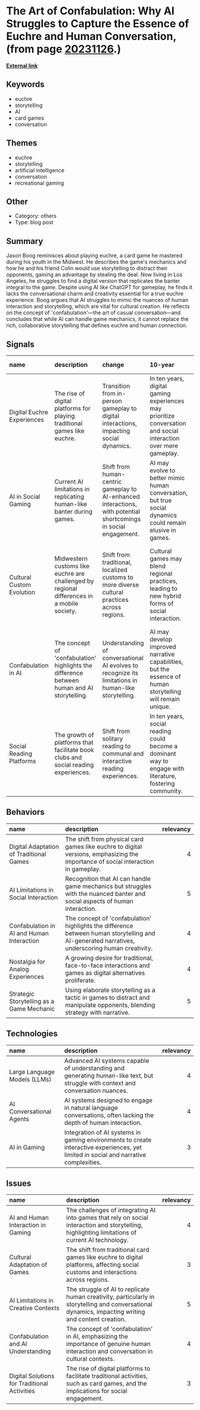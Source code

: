 # __The Art of Confabulation: Why AI Struggles to Capture the Essence of Euchre and Human Conversation__, (from page [20231126](https://kghosh.substack.com/p/20231126).)

__[External link](https://whyisthisinteresting.substack.com/p/the-euchre-edition?utm_campaign=email-post&r=1fskip&token=eyJ1c2VyX2lkIjo4Njk5MzM3NywicG9zdF9pZCI6MTM3MDA0MjMyLCJpYXQiOjE2OTQ2MDk1OTMsImV4cCI6MTY5NzIwMTU5MywiaXNzIjoicHViLTcwMDAiLCJzdWIiOiJwb3N0LXJlYWN0aW9uIn0.dYUa89JK_kRA0_AtaxKjZjo2TRmExqBeTV3Y7WGqRqw&utm_source=substack&utm_medium=email)__



## Keywords

* euchre
* storytelling
* AI
* card games
* conversation

## Themes

* euchre
* storytelling
* artificial intelligence
* conversation
* recreational gaming

## Other

* Category: others
* Type: blog post

## Summary

Jason Boog reminisces about playing euchre, a card game he mastered during his youth in the Midwest. He describes the game's mechanics and how he and his friend Colin would use storytelling to distract their opponents, gaining an advantage by stealing the deal. Now living in Los Angeles, he struggles to find a digital version that replicates the banter integral to the game. Despite using AI like ChatGPT for gameplay, he finds it lacks the conversational charm and creativity essential for a true euchre experience. Boog argues that AI struggles to mimic the nuances of human interaction and storytelling, which are vital for cultural creation. He reflects on the concept of 'confabulation'—the art of casual conversation—and concludes that while AI can handle game mechanics, it cannot replace the rich, collaborative storytelling that defines euchre and human connection.

## Signals

| name                       | description                                                                                 | change                                                                                                           | 10-year                                                                                                         | driving-force                                                                                                 |   relevancy |
|:---------------------------|:--------------------------------------------------------------------------------------------|:-----------------------------------------------------------------------------------------------------------------|:----------------------------------------------------------------------------------------------------------------|:--------------------------------------------------------------------------------------------------------------|------------:|
| Digital Euchre Experiences | The rise of digital platforms for playing traditional games like euchre.                    | Transition from in-person gameplay to digital interactions, impacting social dynamics.                           | In ten years, digital gaming experiences may prioritize conversation and social interaction over mere gameplay. | The increasing integration of technology in social activities and the quest for engaging virtual experiences. |           4 |
| AI in Social Gaming        | Current AI limitations in replicating human-like banter during games.                       | Shift from human-centric gameplay to AI-enhanced interactions, with potential shortcomings in social engagement. | AI may evolve to better mimic human conversation, but true social dynamics could remain elusive in games.       | The rapid advancement of AI technologies and their application in social and entertainment contexts.          |           5 |
| Cultural Custom Evolution  | Midwestern customs like euchre are challenged by regional differences in a mobile society.  | Shift from traditional, localized customs to more diverse cultural practices across regions.                     | Cultural games may blend regional practices, leading to new hybrid forms of social interaction.                 | The increasing mobility of populations and the blending of cultural customs through digital connectivity.     |           4 |
| Confabulation in AI        | The concept of 'confabulation' highlights the difference between human and AI storytelling. | Understanding of conversational AI evolves to recognize its limitations in human-like storytelling.              | AI may develop improved narrative capabilities, but the essence of human storytelling will remain unique.       | The quest for creating more relatable and engaging AI interactions in various fields.                         |           3 |
| Social Reading Platforms   | The growth of platforms that facilitate book clubs and social reading experiences.          | Shift from solitary reading to communal and interactive reading experiences.                                     | In ten years, social reading could become a dominant way to engage with literature, fostering community.        | The desire for social connection in reading, enhanced by technology and online platforms.                     |           4 |

## Behaviors

| name                                      | description                                                                                                                                     |   relevancy |
|:------------------------------------------|:------------------------------------------------------------------------------------------------------------------------------------------------|------------:|
| Digital Adaptation of Traditional Games   | The shift from physical card games like euchre to digital versions, emphasizing the importance of social interaction in gameplay.               |           4 |
| AI Limitations in Social Interaction      | Recognition that AI can handle game mechanics but struggles with the nuanced banter and social aspects of human interaction.                    |           5 |
| Confabulation in AI and Human Interaction | The concept of 'confabulation' highlights the difference between human storytelling and AI-generated narratives, underscoring human creativity. |           4 |
| Nostalgia for Analog Experiences          | A growing desire for traditional, face-to-face interactions and games as digital alternatives proliferate.                                      |           4 |
| Strategic Storytelling as a Game Mechanic | Using elaborate storytelling as a tactic in games to distract and manipulate opponents, blending strategy with narrative.                       |           5 |

## Technologies

| name                         | description                                                                                                                           |   relevancy |
|:-----------------------------|:--------------------------------------------------------------------------------------------------------------------------------------|------------:|
| Large Language Models (LLMs) | Advanced AI systems capable of understanding and generating human-like text, but struggle with context and conversation nuances.      |           4 |
| AI Conversational Agents     | AI systems designed to engage in natural language conversations, often lacking the depth of human interaction.                        |           4 |
| AI in Gaming                 | Integration of AI systems in gaming environments to create interactive experiences, yet limited in social and narrative complexities. |           3 |

## Issues

| name                                         | description                                                                                                                                         |   relevancy |
|:---------------------------------------------|:----------------------------------------------------------------------------------------------------------------------------------------------------|------------:|
| AI and Human Interaction in Gaming           | The challenges of integrating AI into games that rely on social interaction and storytelling, highlighting limitations of current AI technology.    |           4 |
| Cultural Adaptation of Games                 | The shift from traditional card games like euchre to digital platforms, affecting social customs and interactions across regions.                   |           3 |
| AI Limitations in Creative Contexts          | The struggle of AI to replicate human creativity, particularly in storytelling and conversational dynamics, impacting writing and content creation. |           5 |
| Confabulation and AI Understanding           | The concept of 'confabulation' in AI, emphasizing the importance of genuine human interaction and conversation in cultural contexts.                |           4 |
| Digital Solutions for Traditional Activities | The rise of digital platforms to facilitate traditional activities, such as card games, and the implications for social engagement.                 |           3 |